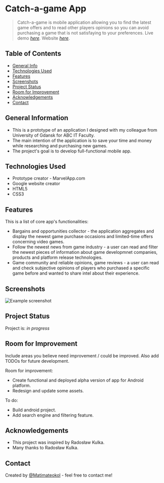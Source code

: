# Catch-a-game App
> Catch-a-game is mobile application allowing you to find the latest game offers and to read other players opinions so you can avoid purchasing a game that is not satisfaying to your preferences.
> Live demo [_here_](https://www.google.com/url?q=https%3A%2F%2Fmarvelapp.com%2Fprototype%2Fbfb427i&sa=D). <!-- If you have the project hosted somewhere, include the link here. -->
> Website [_here_](https://sites.google.com/view/catch-a-game/strona-g%C5%82%C3%B3wna).

## Table of Contents
* [General Info](#general-information)
* [Technologies Used](#technologies-used)
* [Features](#features)
* [Screenshots](#screenshots)
* [Project Status](#project-status)
* [Room for Improvement](#room-for-improvement)
* [Acknowledgements](#acknowledgements)
* [Contact](#contact)
<!-- * [License](#license) -->


## General Information
- This is a prototype of an application I designed with my colleague from University of Gdansk for ABC IT Faculty.
- The main intention of the application is to save your time and money while researching and purchasing new games.
- The project's goal is to develop full-functional mobile app.
<!-- You don't have to answer all the questions - just the ones relevant to your project. -->


## Technologies Used
- Prototype creator - MarvelApp.com
- Google website creator
- HTML5
- CSS3


## Features
This is a list of core app's functionalities:
- Bargains and opportunities collector - the application aggregates and display the newest game purchase occasions and limited-time offers concerning video games.
- Follow the newest news from game industry - a user can read and filter the newest pieces of information about game developmnet companies, products and platform release technologies.
- Game community and reliable opinions, game reviews - a user can read and check subjective opinions of players who purchased a specific game before and wanted to share intel about their experience.


## Screenshots
![Example screenshot](./img/screenshot.png)
<!-- If you have screenshots you'd like to share, include them here. -->


## Project Status
Project is: _in progress_ 


## Room for Improvement
Include areas you believe need improvement / could be improved. Also add TODOs for future development.

Room for improvement:
- Create functional and deployed alpha version of app for Android platform.
- Redesign and update some assets.

To do:
- Build android project.
- Add search engine and filtering feature.


## Acknowledgements
- This project was inspired by Radosław Kulka.
- Many thanks to Radosław Kulka.


## Contact
Created by [@Matimateokol](https://github.com/Matimateokol) - feel free to contact me!


<!-- Optional -->
<!-- ## License -->
<!-- This project is open source and available under the [... License](). -->

<!-- You don't have to include all sections - just the one's relevant to your project -->
